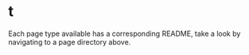 # t
Each page type available has a corresponding README, take a look by navigating to a page directory above.
